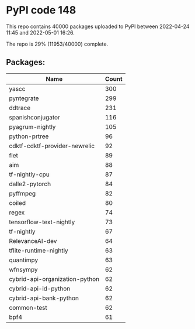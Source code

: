 # PyPI code 148

This repo contains 40000 packages uploaded to PyPI between 
2022-04-24 11:45 and 2022-05-01 16:26.

The repo is 29% (11953/40000) complete.

## Packages:

| Name  | Count |
| ----- | ----- |
| yascc | 300 |
| pyntegrate | 299 |
| ddtrace | 231 |
| spanishconjugator | 116 |
| pyagrum-nightly | 105 |
| python-prtree | 96 |
| cdktf-cdktf-provider-newrelic | 92 |
| flet | 89 |
| aim | 88 |
| tf-nightly-cpu | 87 |
| dalle2-pytorch | 84 |
| pyffmpeg | 82 |
| coiled | 80 |
| regex | 74 |
| tensorflow-text-nightly | 73 |
| tf-nightly | 67 |
| RelevanceAI-dev | 64 |
| tflite-runtime-nightly | 63 |
| quantimpy | 63 |
| wfnsympy | 62 |
| cybrid-api-organization-python | 62 |
| cybrid-api-id-python | 62 |
| cybrid-api-bank-python | 62 |
| common-test | 62 |
| bpf4 | 61 |


